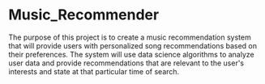 # Music_Recommender
The purpose of this project is to create a music recommendation system that will provide users with personalized song recommendations based on their preferences. The system will use data science algorithms to analyze user data and provide recommendations that are relevant to the user's interests and state at that particular time of search.

